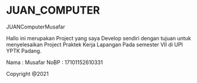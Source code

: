 # JUAN_COMPUTER
JUANComputerMusafar

Hallo ini merupakan Project yang saya Develop sendiri dengan tujuan untuk menyelesaikan Project Praktek Kerja Lapangan
Pada semester VII di UPI YPTK Padang.

Nama : Musafar
NoBP : 17101152610331

Copyright @2021
